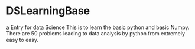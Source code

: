 # DSLearningBase
a Entry for data Science
This is to learn the basic python and basic Numpy.
There are 50 problems leading to data analysis by python from extremely easy to easy.
